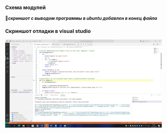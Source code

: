 ### Cхема модулей ###

:red_circle:***скриншот с выводом программы в ubuntu добавлен в конец файла***
### Cкриншот отладки в visual studio ###
![](/Images/modules_and_packs_debugging.jpg)
